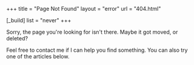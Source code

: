 +++
title = "Page Not Found"
layout = "error"
url = "404.html"

[_build]
list = "never"
+++

Sorry, the page you're looking for isn't there. Maybe it got moved, or deleted?

<!--more-->

Feel free to contact me if I can help you find something. You can also try one of the articles below.
